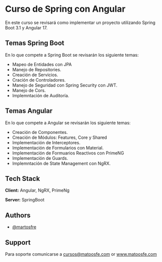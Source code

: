 
# Curso de Spring con Angular

En este curso se revisará como implementar un proyecto utilizando Spring Boot 3.1 y Angular 17.


## Temas Spring Boot

En lo que compete a Spring Boot se revisarán los siguiente temas:

- Mapeo de Entidades con JPA
- Manejo de Repositories.
- Creación de Servicios.
- Cración de Controladores.
- Manejo de Seguridad con Spring Security con JWT.
- Manejo de Cors.
- Implemntación de Auditoría.
## Temas Angular

En lo que compete a Angular se revisarán los siguiente temas:

- Creación de Componentes.
- Creación de Módulos: Features, Core y Shared
- Implementación de Interceptores.
- Implementación de Formularios con Material.
- Implementación de Formuarios Reactivos con PrimeNG
- Implementación de Guards.
- Implemntación de State Management con NgRX.
## Tech Stack

**Client:** Angular, NgRX, PrimeNg

**Server:** SpringBoot


## Authors

- [@martosfre](https://www.github.com/martosfre)


## Support

Para soporte comunicarse a cursos@matoosfe.com or www.matoosfe.com


